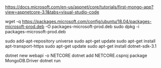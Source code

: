 
https://docs.microsoft.com/en-us/aspnet/core/tutorials/first-mongo-app?view=aspnetcore-3.1&tabs=visual-studio-code

wget -q https://packages.microsoft.com/config/ubuntu/18.04/packages-microsoft-prod.deb -O packages-microsoft-prod.deb
sudo dpkg -i packages-microsoft-prod.deb

sudo add-apt-repository universe
sudo apt-get update
sudo apt-get install apt-transport-https
sudo apt-get update
sudo apt-get install dotnet-sdk-3.1

dotnet new webapi -o NETCORE
dotnet add NETCORE.csproj package MongoDB.Driver
dotnet run

